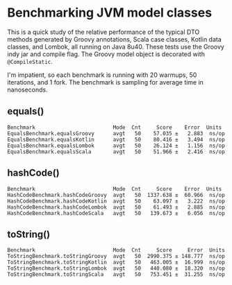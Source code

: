 # Benchmarking JVM model classes

This is a quick study of the relative performance of the typical DTO methods generated by Groovy annotations, Scala case classes, Kotlin data classes, and Lombok, all running on Java 8u40.  These tests use the Groovy indy jar and compile flag.  The Groovy model object is decorated with `@CompileStatic`.

I'm impatient, so each benchmark is running with 20 warmups, 50 iterations, and 1 fork.  The benchmark is sampling for average time in nanoseconds.

## equals()

    Benchmark                         Mode  Cnt     Score    Error  Units
    EqualsBenchmark.equalsGroovy      avgt   50    57.035 ±   2.883  ns/op
    EqualsBenchmark.equalsKotlin      avgt   50    80.416 ±   3.494  ns/op
    EqualsBenchmark.equalsLombok      avgt   50    26.124 ±   1.156  ns/op
    EqualsBenchmark.equalsScala       avgt   50    51.966 ±   2.416  ns/op

## hashCode()

    Benchmark                         Mode  Cnt     Score    Error  Units
    HashCodeBenchmark.hashCodeGroovy  avgt   50  1337.638 ±  60.966  ns/op
    HashCodeBenchmark.hashCodeKotlin  avgt   50    63.097 ±   3.222  ns/op
    HashCodeBenchmark.hashCodeLombok  avgt   50    61.493 ±   2.885  ns/op
    HashCodeBenchmark.hashCodeScala   avgt   50   139.673 ±   6.056  ns/op
    
## toString()

    Benchmark                         Mode  Cnt     Score     Error  Units
    ToStringBenchmark.toStringGroovy  avgt   50  2990.375 ± 148.777  ns/op
    ToStringBenchmark.toStringKotlin  avgt   50   463.005 ±  16.999  ns/op
    ToStringBenchmark.toStringLombok  avgt   50   440.080 ±  18.320  ns/op
    ToStringBenchmark.toStringScala   avgt   50   753.451 ±  31.255  ns/op
